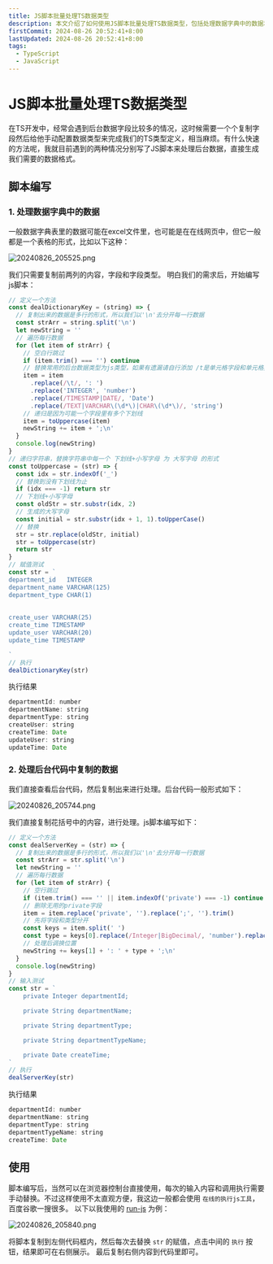 ```yaml
---
title: JS脚本批量处理TS数据类型
description: 本文介绍了如何使用JS脚本批量处理TS数据类型，包括处理数据字典中的数据和后台代码中复制的数据的详细步骤和方法
firstCommit: 2024-08-26 20:52:41+8:00
lastUpdated: 2024-08-26 20:52:41+8:00
tags:
  - TypeScript
  - JavaScript
---
```


# JS脚本批量处理TS数据类型

在TS开发中，经常会遇到后台数据字段比较多的情况，这时候需要一个个复制字段然后给他手动配置数据类型来完成我们的TS类型定义，相当麻烦。有什么快速的方法呢，我就目前遇到的两种情况分别写了JS脚本来处理后台数据，直接生成我们需要的数据格式。

## 脚本编写

### 1. 处理数据字典中的数据

一般数据字典表里的数据可能在excel文件里，也可能是在在线网页中，但它一般都是一个表格的形式，比如以下这种：

![20240826_205525.png](http://sto1fqpd6.hn-bkt.clouddn.com/677747d913115.png)

我们只需要复制前两列的内容，字段和字段类型。
明白我们的需求后，开始编写js脚本：

```js
// 定义一个方法
const dealDictionaryKey = (string) => {
  // 复制出来的数据是多行的形式，所以我们以'\n'去分开每一行数据
  const strArr = string.split('\n')
  let newString = ''
  // 遍历每行数据
  for (let item of strArr) {
    // 空白行跳过
    if (item.trim() === '') continue
    // 替换常用的后台数据类型为js类型，如果有遗漏请自行添加 /t是单元格字段和单元格类型之间的隔离符号
    item = item
      .replace(/\t/, ': ')
      .replace('INTEGER', 'number')
      .replace(/TIMESTAMP|DATE/, 'Date')
      .replace(/TEXT|VARCHAR\(\d*\)|CHAR\(\d*\)/, 'string')
    // 递归是因为可能一个字段里有多个下划线
    item = toUppercase(item)
    newString += item + ';\n'
  }
  console.log(newString)
}
// 递归字符串，替换字符串中每一个 下划线+小写字母 为 大写字母 的形式
const toUppercase = (str) => {
  const idx = str.indexOf('_')
  // 替换到没有下划线为止
  if (idx === -1) return str
  // 下划线+小写字母
  const oldStr = str.substr(idx, 2)
  // 生成的大写字母
  const initial = str.substr(idx + 1, 1).toUpperCase()
  // 替换
  str = str.replace(oldStr, initial)
  str = toUppercase(str)
  return str
}
// 赋值测试
const str = `
department_id	INTEGER
department_name	VARCHAR(125)
department_type	CHAR(1)
	
	
create_user	VARCHAR(25)
create_time	TIMESTAMP
update_user	VARCHAR(20)
update_time	TIMESTAMP

`
// 执行
dealDictionaryKey(str)
```

执行结果

```js
departmentId: number
departmentName: string
departmentType: string
createUser: string
createTime: Date
updateUser: string
updateTime: Date
```

### 2. 处理后台代码中复制的数据

我们直接查看后台代码，然后复制出来进行处理。后台代码一般形式如下：

![20240826_205744.png](http://sto1fqpd6.hn-bkt.clouddn.com/677747d9019ce.png)

我们直接复制花括号中的内容，进行处理。js脚本编写如下：

```js
// 定义一个方法
const dealServerKey = (str) => {
  // 复制出来的数据是多行的形式，所以我们以'\n'去分开每一行数据
  const strArr = str.split('\n')
  let newString = ''
  // 遍历每行数据
  for (let item of strArr) {
    // 空行跳过
    if (item.trim() === '' || item.indexOf('private') === -1) continue
    // 删除无用的private字段
    item = item.replace('private', '').replace(';', '').trim()
    // 先将字段和类型分开
    const keys = item.split(' ')
    const type = keys[0].replace(/Integer|BigDecimal/, 'number').replace('String', 'string')
    // 处理后调换位置
    newString += keys[1] + ': ' + type + ';\n'
  }
  console.log(newString)
}
// 输入测试
const str = `
    private Integer departmentId;

    private String departmentName;

    private String departmentType;

    private String departmentTypeName;

    private Date createTime;
`
// 执行
dealServerKey(str)
```

执行结果

```js
departmentId: number
departmentName: string
departmentType: string
departmentTypeName: string
createTime: Date
```

## 使用

脚本编写后，当然可以在浏览器控制台直接使用，每次的输入内容和调用执行需要手动替换。不过这样使用不太直观方便，我这边一般都会使用 `在线的执行js工具`，百度谷歌一搜很多。
以下以我使用的 [run-js](https://toolin.cn/run-js) 为例：

![20240826_205840.png](http://sto1fqpd6.hn-bkt.clouddn.com/677747d99bd3c.png)

将脚本复制到左侧代码框内，然后每次去替换 `str` 的赋值，点击中间的 `执行` 按钮，结果即可在右侧展示。
最后复制右侧内容到代码里即可。

